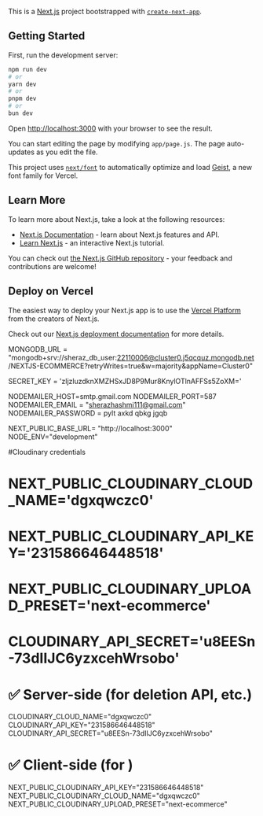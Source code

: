 This is a [Next.js](https://nextjs.org) project bootstrapped with [`create-next-app`](https://github.com/vercel/next.js/tree/canary/packages/create-next-app).

## Getting Started

First, run the development server:

```bash
npm run dev
# or
yarn dev
# or
pnpm dev
# or
bun dev
```

Open [http://localhost:3000](http://localhost:3000) with your browser to see the result.

You can start editing the page by modifying `app/page.js`. The page auto-updates as you edit the file.

This project uses [`next/font`](https://nextjs.org/docs/app/building-your-application/optimizing/fonts) to automatically optimize and load [Geist](https://vercel.com/font), a new font family for Vercel.

## Learn More

To learn more about Next.js, take a look at the following resources:

- [Next.js Documentation](https://nextjs.org/docs) - learn about Next.js features and API.
- [Learn Next.js](https://nextjs.org/learn) - an interactive Next.js tutorial.

You can check out [the Next.js GitHub repository](https://github.com/vercel/next.js) - your feedback and contributions are welcome!

## Deploy on Vercel

The easiest way to deploy your Next.js app is to use the [Vercel Platform](https://vercel.com/new?utm_medium=default-template&filter=next.js&utm_source=create-next-app&utm_campaign=create-next-app-readme) from the creators of Next.js.

Check out our [Next.js deployment documentation](https://nextjs.org/docs/app/building-your-application/deploying) for more details.


MONGODB_URL = "mongodb+srv://sheraz_db_user:22110006@cluster0.j5qcquz.mongodb.net/NEXTJS-ECOMMERCE?retryWrites=true&w=majority&appName=Cluster0"

SECRET_KEY = 'zljzluzdknXMZHSxJD8P9Mur8KnylOTlnAFFSs5ZoXM='


NODEMAILER_HOST=smtp.gmail.com
NODEMAILER_PORT=587
NODEMAILER_EMAIL = "sherazhashmi111@gmail.com"
NODEMAILER_PASSWORD = pylt axkd qbkg jgqb

NEXT_PUBLIC_BASE_URL= "http://localhost:3000"
NODE_ENV="development"

#Cloudinary credentials

# NEXT_PUBLIC_CLOUDINARY_CLOUD_NAME='dgxqwczc0'
# NEXT_PUBLIC_CLOUDINARY_API_KEY='231586646448518'
# NEXT_PUBLIC_CLOUDINARY_UPLOAD_PRESET='next-ecommerce'
# CLOUDINARY_API_SECRET='u8EESn-73dIIJC6yzxcehWrsobo'
# ✅ Server-side (for deletion API, etc.)
CLOUDINARY_CLOUD_NAME="dgxqwczc0"
CLOUDINARY_API_KEY="231586646448518"
CLOUDINARY_API_SECRET="u8EESn-73dIIJC6yzxcehWrsobo"

# ✅ Client-side (for <CldUploadWidget />)
NEXT_PUBLIC_CLOUDINARY_API_KEY="231586646448518"
NEXT_PUBLIC_CLOUDINARY_CLOUD_NAME="dgxqwczc0"
NEXT_PUBLIC_CLOUDINARY_UPLOAD_PRESET="next-ecommerce"

